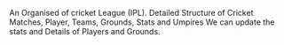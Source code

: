 An Organised of cricket League (IPL). Detailed Structure of Cricket Matches, Player, Teams, Grounds, Stats and Umpires
We can update the stats and Details of Players and Grounds.
